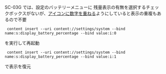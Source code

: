 SC-03G では、設定のバッテリーメニューに 残量表示の有無を選択するチェックボックスがないが、[アイコンに数字を重ねる](Android-Kitkat-バッテリ表示)ようにしていると表示の重複もあるので不要  
```
 content insert --uri content://settings/system --bind name:s:display_battery_percentage --bind value:i:0
```
を実行して再起動
```
 content insert --uri content://settings/system --bind name:s:display_battery_percentage --bind value:i:1
```
で表示を復元
